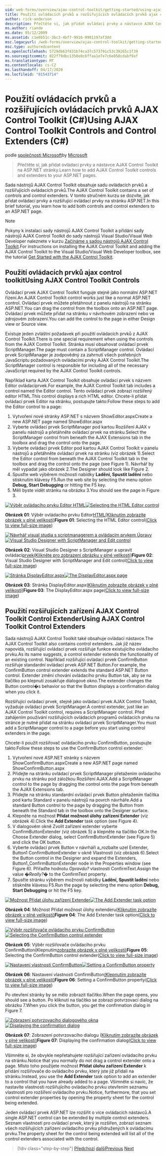 ```yaml
---
uid: web-forms/overview/ajax-control-toolkit/getting-started/using-ajax-control-toolkit-controls-and-control-extenders-cs
title: Použití ovládacích prvků a rozšiřujících ovládacích prvků ajax control toolkit (C#) | Dokumenty společnosti Microsoft
author: rick-anderson
description: Přečtěte si, jak přidat ovládací prvky a nástavce AJAX Control Toolkit na ASP.NET stránky.
ms.author: riande
ms.date: 05/12/2009
ms.assetid: c1e6b51c-3bc3-4bf7-9916-9991197af3dd
msc.legacyurl: /web-forms/overview/ajax-control-toolkit/getting-started/using-ajax-control-toolkit-controls-and-control-extenders-cs
msc.type: authoredcontent
ms.openlocfilehash: 5729db63f831b74ca37c573791c53c39265c1f39
ms.sourcegitcommit: 022f79dbc1350e0c6ffaa1e7e7c6e850cdabf9af
ms.translationtype: MT
ms.contentlocale: cs-CZ
ms.lasthandoff: 04/17/2020
ms.locfileid: "81543714"
---
```

# <a name="using-ajax-control-toolkit-controls-and-control-extenders-c"></a><span data-ttu-id="e4cd6-103">Použití ovládacích prvků a rozšiřujících ovládacích prvků AJAX Control Toolkit (C#)</span><span class="sxs-lookup"><span data-stu-id="e4cd6-103">Using AJAX Control Toolkit Controls and Control Extenders (C#)</span></span>

<span data-ttu-id="e4cd6-104">podle [společnosti Microsoft](https://github.com/microsoft)</span><span class="sxs-lookup"><span data-stu-id="e4cd6-104">by [Microsoft](https://github.com/microsoft)</span></span>

> <span data-ttu-id="e4cd6-105">Přečtěte si, jak přidat ovládací prvky a nástavce AJAX Control Toolkit na ASP.NET stránky.</span><span class="sxs-lookup"><span data-stu-id="e4cd6-105">Learn how to add AJAX Control Toolkit controls and extenders to your ASP.NET pages.</span></span>

<span data-ttu-id="e4cd6-106">Sada nástrojů AJAX Control Toolkit obsahuje sadu ovládacích prvků a rozšiřujících ovládacích prvků.</span><span class="sxs-lookup"><span data-stu-id="e4cd6-106">The AJAX Control Toolkit contains a set of controls and control extenders.</span></span> <span data-ttu-id="e4cd6-107">V tomto stručném kurzu se dozvíte, jak přidat ovládací prvky a rozšiřující ovládací prvky na stránku ASP.NET.</span><span class="sxs-lookup"><span data-stu-id="e4cd6-107">In this brief tutorial, you learn how to add both controls and control extenders to an ASP.NET page.</span></span>

> [!NOTE] 
> 
> <span data-ttu-id="e4cd6-108">Pokyny k instalaci sady nástrojů AJAX Control Toolkit a přidání sady nástrojů AJAX Control Toolkit do sady nástrojů Visual Studio/Visual Web Developer naleznete v kurzu [Začínáme s sadou nástrojů AJAX Control Toolkit](get-started-with-the-ajax-control-toolkit-cs.md).</span><span class="sxs-lookup"><span data-stu-id="e4cd6-108">For instructions on installing the AJAX Control Toolkit and adding the AJAX Control Toolkit to the Visual Studio/Visual Web Developer toolbox, see the tutorial [Get Started with the AJAX Control Toolkit](get-started-with-the-ajax-control-toolkit-cs.md).</span></span>

## <a name="using-ajax-control-toolkit-controls"></a><span data-ttu-id="e4cd6-109">Použití ovládacích prvků ajax control toolkit</span><span class="sxs-lookup"><span data-stu-id="e4cd6-109">Using AJAX Control Toolkit Controls</span></span>

<span data-ttu-id="e4cd6-110">Ovládací prvek AJAX Control Toolkit funguje stejně jako normální ASP.NET řízení.</span><span class="sxs-lookup"><span data-stu-id="e4cd6-110">An AJAX Control Toolkit control works just like a normal ASP.NET control.</span></span> <span data-ttu-id="e4cd6-111">Ovládací prvek můžete přetáhnout z panelu nástrojů na stránku ASP.NET.</span><span class="sxs-lookup"><span data-stu-id="e4cd6-111">You can drag the control from the toolbox onto an ASP.NET page.</span></span> <span data-ttu-id="e4cd6-112">Ovládací prvek můžete přidat na stránku v návrhovém zobrazení nebo ve zdrojovém zobrazení.</span><span class="sxs-lookup"><span data-stu-id="e4cd6-112">You can add the control to the page in either Design view or Source view.</span></span>

<span data-ttu-id="e4cd6-113">Existuje jeden zvláštní požadavek při použití ovládacích prvků z AJAX Control Toolkit.</span><span class="sxs-lookup"><span data-stu-id="e4cd6-113">There is one special requirement when using the controls from the AJAX Control Toolkit.</span></span> <span data-ttu-id="e4cd6-114">Stránka musí obsahovat ovládací prvek ScriptManager.</span><span class="sxs-lookup"><span data-stu-id="e4cd6-114">The page must contain a ScriptManager control.</span></span> <span data-ttu-id="e4cd6-115">Ovládací prvek ScriptManager je zodpovědný za zahrnutí všech potřebných JavaScriptu požadovaných ovládacími prvky AJAX Control Toolkit.</span><span class="sxs-lookup"><span data-stu-id="e4cd6-115">The ScriptManager control is responsible for including all of the necessary JavaScript required by the AJAX Control Toolkit controls.</span></span>

<span data-ttu-id="e4cd6-116">Například karta AJAX Control Toolkit obsahuje ovládací prvek s názvem Editor ovládacíprvek.</span><span class="sxs-lookup"><span data-stu-id="e4cd6-116">For example, the AJAX Control Toolkit tab includes a control named the Editor control.</span></span> <span data-ttu-id="e4cd6-117">Tento ovládací prvek zobrazí rozšířený editor HTML.</span><span class="sxs-lookup"><span data-stu-id="e4cd6-117">This control displays a rich HTML editor.</span></span> <span data-ttu-id="e4cd6-118">Chcete-li přidat ovládací prvek Editor na stránku, postupujte takto:</span><span class="sxs-lookup"><span data-stu-id="e4cd6-118">Follow these steps to add the Editor control to a page:</span></span>

1. <span data-ttu-id="e4cd6-119">Vytvoření nové stránky ASP.NET s názvem ShowEditor.aspx</span><span class="sxs-lookup"><span data-stu-id="e4cd6-119">Create a new ASP.NET page named ShowEditor.aspx</span></span>
2. <span data-ttu-id="e4cd6-120">Vyberte ovládací prvek ScriptManager pod kartou Rozšíření AJAX v panelu nástrojů a přetáhněte ovládací prvek na stránku.</span><span class="sxs-lookup"><span data-stu-id="e4cd6-120">Select the ScriptManager control from beneath the AJAX Extensions tab in the toolbox and drag the control onto the page.</span></span>
3. <span data-ttu-id="e4cd6-121">Vyberte ovládací prvek Editor pod kartou AJAX Control Toolkit v panelu nástrojů a přetáhněte ovládací prvek na stránku (viz obrázek 1).</span><span class="sxs-lookup"><span data-stu-id="e4cd6-121">Select the Editor control from beneath the AJAX Control Toolkit tab in the toolbox and drag the control onto the page (see Figure 1).</span></span> <span data-ttu-id="e4cd6-122">Návrhář by měl vypadat jako obrázek 2.</span><span class="sxs-lookup"><span data-stu-id="e4cd6-122">The Designer should look like Figure 2.</span></span>
4. <span data-ttu-id="e4cd6-123">Spusťte web výběrem možnosti nabídky **Ladění, Spustit ladění** nebo stisknutím klávesy F5.</span><span class="sxs-lookup"><span data-stu-id="e4cd6-123">Run the web site by selecting the menu option **Debug, Start Debugging** or hitting the F5 key.</span></span>
5. <span data-ttu-id="e4cd6-124">Měli byste vidět stránku na obrázku 3.</span><span class="sxs-lookup"><span data-stu-id="e4cd6-124">You should see the page in Figure 3.</span></span>

<span data-ttu-id="e4cd6-125">[![Výběr ovládacího prvku Editor HTML](using-ajax-control-toolkit-controls-and-control-extenders-cs/_static/image1.jpg)](using-ajax-control-toolkit-controls-and-control-extenders-cs/_static/image1.png)</span><span class="sxs-lookup"><span data-stu-id="e4cd6-125">[![Selecting the HTML Editor control](using-ajax-control-toolkit-controls-and-control-extenders-cs/_static/image1.jpg)](using-ajax-control-toolkit-controls-and-control-extenders-cs/_static/image1.png)</span></span>

<span data-ttu-id="e4cd6-126">**Obrázek 01**: Výběr ovládacího prvku Editor[HTML(Kliknutím zobrazíte obrázek v plné velikosti)](using-ajax-control-toolkit-controls-and-control-extenders-cs/_static/image2.png)</span><span class="sxs-lookup"><span data-stu-id="e4cd6-126">**Figure 01**: Selecting the HTML Editor control([Click to view full-size image](using-ajax-control-toolkit-controls-and-control-extenders-cs/_static/image2.png))</span></span>

<span data-ttu-id="e4cd6-127">[![Návrhář visual studia s scriptmanagerem a ovládacím prvkem Úpravy](using-ajax-control-toolkit-controls-and-control-extenders-cs/_static/image2.jpg)](using-ajax-control-toolkit-controls-and-control-extenders-cs/_static/image3.png)</span><span class="sxs-lookup"><span data-stu-id="e4cd6-127">[![Visual Studio Designer with ScriptManager and Edit control](using-ajax-control-toolkit-controls-and-control-extenders-cs/_static/image2.jpg)](using-ajax-control-toolkit-controls-and-control-extenders-cs/_static/image3.png)</span></span>

<span data-ttu-id="e4cd6-128">**Obrázek 02**: Visual Studio Designer s ScriptManager a upravit ovládací[prvek(Klikněte pro zobrazení obrázku v plné velikosti)](using-ajax-control-toolkit-controls-and-control-extenders-cs/_static/image4.png)</span><span class="sxs-lookup"><span data-stu-id="e4cd6-128">**Figure 02**: Visual Studio Designer with ScriptManager and Edit control([Click to view full-size image](using-ajax-control-toolkit-controls-and-control-extenders-cs/_static/image4.png))</span></span>

<span data-ttu-id="e4cd6-129">[![Stránka DisplayEditor.aspx](using-ajax-control-toolkit-controls-and-control-extenders-cs/_static/image3.jpg)](using-ajax-control-toolkit-controls-and-control-extenders-cs/_static/image5.png)</span><span class="sxs-lookup"><span data-stu-id="e4cd6-129">[![The DisplayEditor.aspx page](using-ajax-control-toolkit-controls-and-control-extenders-cs/_static/image3.jpg)](using-ajax-control-toolkit-controls-and-control-extenders-cs/_static/image5.png)</span></span>

<span data-ttu-id="e4cd6-130">**Obrázek 03**: Stránka DisplayEditor.aspx([Kliknutím zobrazíte obrázek v plné velikosti)](using-ajax-control-toolkit-controls-and-control-extenders-cs/_static/image6.png)</span><span class="sxs-lookup"><span data-stu-id="e4cd6-130">**Figure 03**: The DisplayEditor.aspx page([Click to view full-size image](using-ajax-control-toolkit-controls-and-control-extenders-cs/_static/image6.png))</span></span>

## <a name="using-ajax-control-toolkit-control-extenders"></a><span data-ttu-id="e4cd6-131">Použití rozšiřujících zařízení AJAX Control Toolkit Control Extender</span><span class="sxs-lookup"><span data-stu-id="e4cd6-131">Using AJAX Control Toolkit Control Extenders</span></span>

<span data-ttu-id="e4cd6-132">Sada nástrojů AJAX Control Toolkit také obsahuje ovládací nástavce.</span><span class="sxs-lookup"><span data-stu-id="e4cd6-132">The AJAX Control Toolkit also contains control extenders.</span></span> <span data-ttu-id="e4cd6-133">Jak již název napovídá, rozšiřující ovládací prvek rozšiřuje funkce existujícího ovládacího prvku.</span><span class="sxs-lookup"><span data-stu-id="e4cd6-133">As its name suggests, a control extender extends the functionality of an existing control.</span></span> <span data-ttu-id="e4cd6-134">Například rozšiřující ovládací prvek ConfirmButton rozšiřuje standardní ovládací prvek ASP.NET Button.</span><span class="sxs-lookup"><span data-stu-id="e4cd6-134">For example, the ConfirmButton control extender extends the standard ASP.NET Button control.</span></span> <span data-ttu-id="e4cd6-135">Extender změní chování ovládacího prvku Button tak, aby se na tlačítko po klepnutí zosakřuje dialogové okno.</span><span class="sxs-lookup"><span data-stu-id="e4cd6-135">The extender changes the Button control�s behavior so that the Button displays a confirmation dialog when you click it.</span></span>

<span data-ttu-id="e4cd6-136">Rozšiřující ovládací prvek, stejně jako ovládací prvek AJAX Control Toolkit, vyžaduje ovládací prvek ScriptManager.</span><span class="sxs-lookup"><span data-stu-id="e4cd6-136">A control extender, just like an AJAX Control Toolkit control, requires a ScriptManager control.</span></span> <span data-ttu-id="e4cd6-137">Před zahájením používání rozšiřujících ovládacích programů ovládacích prvku na stránce je nutné přidat na stránku ovládací prvek ScriptManager.</span><span class="sxs-lookup"><span data-stu-id="e4cd6-137">You must add a ScriptManager control to a page before you start using control extenders in the page.</span></span>

<span data-ttu-id="e4cd6-138">Chcete-li použít rozšiřovač ovládacího prvku ConfirmButton, postupujte takto:</span><span class="sxs-lookup"><span data-stu-id="e4cd6-138">Follow these steps to use the ConfirmButton control extender:</span></span>

1. <span data-ttu-id="e4cd6-139">Vytvoření nové ASP.NET stránky s názvem ShowConfirmButton.aspx</span><span class="sxs-lookup"><span data-stu-id="e4cd6-139">Create a new ASP.NET page named ShowConfirmButton.aspx</span></span>
2. <span data-ttu-id="e4cd6-140">Přidejte na stránku ovládací prvek ScriptManager přetažením ovládacího prvku na stránku pod záložkou Rozšíření AJAX.</span><span class="sxs-lookup"><span data-stu-id="e4cd6-140">Add a ScriptManager control to the page by dragging the control onto the page from beneath the AJAX Extensions tab.</span></span>
3. <span data-ttu-id="e4cd6-141">Přidejte na stránku standardní ovládací prvek Button přetažením tlačítka pod kartu Standard v panelu nástrojů na povrch návrháře.</span><span class="sxs-lookup"><span data-stu-id="e4cd6-141">Add a standard Button control to the page by dragging the Button from beneath the Standard tab in the toolbox onto the Designer surface.</span></span>
4. <span data-ttu-id="e4cd6-142">Klepněte na možnost **Přidat možnost úlohy zařízení Extender** (viz obrázek 4).</span><span class="sxs-lookup"><span data-stu-id="e4cd6-142">Click the **Add Extender** task option (see Figure 4).</span></span>
5. <span data-ttu-id="e4cd6-143">V dialogovém okně Zvolit zařízení extender vyberte ConfirmButtonExtender (viz obrázek 5) a klepněte na tlačítko OK.</span><span class="sxs-lookup"><span data-stu-id="e4cd6-143">In the Choose Extender dialog, select ConfirmButtonExtender (see Figure 5) and click the OK button.</span></span>
6. <span data-ttu-id="e4cd6-144">Vyberte ovládací prvek Button v návrháři a\_rozbalte uzel Extender, Button1 ConfirmButtonExtender v okně Vlastnosti (viz obrázek 6).</span><span class="sxs-lookup"><span data-stu-id="e4cd6-144">Select the Button control in the Designer and expand the Extenders, Button1\_ConfirmButtonExtender node in the Properties window (see Figure 6).</span></span> <span data-ttu-id="e4cd6-145">Přiřaďte hodnotu *Opravdu?* vlastnosti ConfirmText.</span><span class="sxs-lookup"><span data-stu-id="e4cd6-145">Assign the value *�Really?�* to the ConfirmText property.</span></span>
7. <span data-ttu-id="e4cd6-146">Spusťte stránku výběrem možnosti nabídky **Ladění, Spustit ladění** nebo stiskněte klávesu F5.</span><span class="sxs-lookup"><span data-stu-id="e4cd6-146">Run the page by selecting the menu option **Debug, Start Debugging** or hit the F5 key.</span></span>

<span data-ttu-id="e4cd6-147">[![Možnost Přidat úlohu zařízení Extender](using-ajax-control-toolkit-controls-and-control-extenders-cs/_static/image4.jpg)](using-ajax-control-toolkit-controls-and-control-extenders-cs/_static/image7.png)</span><span class="sxs-lookup"><span data-stu-id="e4cd6-147">[![The Add Extender task option](using-ajax-control-toolkit-controls-and-control-extenders-cs/_static/image4.jpg)](using-ajax-control-toolkit-controls-and-control-extenders-cs/_static/image7.png)</span></span>

<span data-ttu-id="e4cd6-148">**Obrázek 04**: Možnost Přidat možnost úlohy extenderu([Kliknutím zobrazíte obrázek v plné velikosti)](using-ajax-control-toolkit-controls-and-control-extenders-cs/_static/image8.png)</span><span class="sxs-lookup"><span data-stu-id="e4cd6-148">**Figure 04**: The Add Extender task option([Click to view full-size image](using-ajax-control-toolkit-controls-and-control-extenders-cs/_static/image8.png))</span></span>

<span data-ttu-id="e4cd6-149">[![Výběr rozšiřovače ovládacího prvku ConfirmButton](using-ajax-control-toolkit-controls-and-control-extenders-cs/_static/image5.jpg)](using-ajax-control-toolkit-controls-and-control-extenders-cs/_static/image9.png)</span><span class="sxs-lookup"><span data-stu-id="e4cd6-149">[![Selecting the ConfirmButton control extender](using-ajax-control-toolkit-controls-and-control-extenders-cs/_static/image5.jpg)](using-ajax-control-toolkit-controls-and-control-extenders-cs/_static/image9.png)</span></span>

<span data-ttu-id="e4cd6-150">**Obrázek 05**: Výběr rozšiřovače ovládacího prvku ConfirmButton(Klepnutím[zobrazíte obrázek v plné velikosti)](using-ajax-control-toolkit-controls-and-control-extenders-cs/_static/image10.png)</span><span class="sxs-lookup"><span data-stu-id="e4cd6-150">**Figure 05**: Selecting the ConfirmButton control extender([Click to view full-size image](using-ajax-control-toolkit-controls-and-control-extenders-cs/_static/image10.png))</span></span>

<span data-ttu-id="e4cd6-151">[![Nastavení vlastnosti ConfirmButton](using-ajax-control-toolkit-controls-and-control-extenders-cs/_static/image6.jpg)](using-ajax-control-toolkit-controls-and-control-extenders-cs/_static/image11.png)</span><span class="sxs-lookup"><span data-stu-id="e4cd6-151">[![Setting a ConfirmButton property](using-ajax-control-toolkit-controls-and-control-extenders-cs/_static/image6.jpg)](using-ajax-control-toolkit-controls-and-control-extenders-cs/_static/image11.png)</span></span>

<span data-ttu-id="e4cd6-152">**Obrázek 06**: Nastavení vlastnosti ConfirmButton[(Klepnutím zobrazíte obrázek v plné velikosti)](using-ajax-control-toolkit-controls-and-control-extenders-cs/_static/image12.png)</span><span class="sxs-lookup"><span data-stu-id="e4cd6-152">**Figure 06**: Setting a ConfirmButton property([Click to view full-size image](using-ajax-control-toolkit-controls-and-control-extenders-cs/_static/image12.png))</span></span>

<span data-ttu-id="e4cd6-153">Po otevření stránky by se mělo zobrazit tlačítko.</span><span class="sxs-lookup"><span data-stu-id="e4cd6-153">When the page opens, you should see a button.</span></span> <span data-ttu-id="e4cd6-154">Po kliknutí na tlačítko se zobrazí potvrzovací dialog na obrázku 7.</span><span class="sxs-lookup"><span data-stu-id="e4cd6-154">When you click the button, you get the confirmation dialog in Figure 7.</span></span>

<span data-ttu-id="e4cd6-155">[![Zobrazení potvrzovacího dialogového okna](using-ajax-control-toolkit-controls-and-control-extenders-cs/_static/image7.jpg)](using-ajax-control-toolkit-controls-and-control-extenders-cs/_static/image13.png)</span><span class="sxs-lookup"><span data-stu-id="e4cd6-155">[![Displaying the confirmation dialog](using-ajax-control-toolkit-controls-and-control-extenders-cs/_static/image7.jpg)](using-ajax-control-toolkit-controls-and-control-extenders-cs/_static/image13.png)</span></span>

<span data-ttu-id="e4cd6-156">**Obrázek 07**: Zobrazení potvrzovacího dialogu ([Kliknutím zobrazíte obrázek v plné velikosti)](using-ajax-control-toolkit-controls-and-control-extenders-cs/_static/image14.png)</span><span class="sxs-lookup"><span data-stu-id="e4cd6-156">**Figure 07**: Displaying the confirmation dialog([Click to view full-size image](using-ajax-control-toolkit-controls-and-control-extenders-cs/_static/image14.png))</span></span>

<span data-ttu-id="e4cd6-157">Všimněte si, že obvykle nepřetahujete rozšiřující zařízení ovládacího prvku na stránku.</span><span class="sxs-lookup"><span data-stu-id="e4cd6-157">Notice that you normally do not drag a control extender onto a page.</span></span> <span data-ttu-id="e4cd6-158">Místo toho použijete možnost **Přidat úlohu zařízení Extender** k přidání rozšiřovače do ovládacího prvku, který jste již přidali na stránku.</span><span class="sxs-lookup"><span data-stu-id="e4cd6-158">Instead, you use the **Add Extender** task option to add an extender to a control that you have already added to a page.</span></span> <span data-ttu-id="e4cd6-159">Všimněte si navíc, že nastavíte vlastnosti rozšiřujícího ovládacího prvku otevřením seznamu vlastností pro rozšíření ovládacího prvku.</span><span class="sxs-lookup"><span data-stu-id="e4cd6-159">Notice, furthermore, that you set control extender properties by opening the property sheet for the control being extended.</span></span>

<span data-ttu-id="e4cd6-160">Jeden ovládací prvek ASP.NET lze rozšířit o více ovládacích nástavců.</span><span class="sxs-lookup"><span data-stu-id="e4cd6-160">A single ASP.NET control can be extended by multiple control extenders.</span></span> <span data-ttu-id="e4cd6-161">Seznam vlastností pro ovládací prvek, který je rozšířen, zobrazí seznam všech rozšiřujících zařízení ovládacího prvku přidružených k ovládacímu prvku.</span><span class="sxs-lookup"><span data-stu-id="e4cd6-161">The property sheet for the control being extended will list all of the control extenders associated with the control.</span></span>

> [!div class="step-by-step"]
> <span data-ttu-id="e4cd6-162">[Předchozí](get-started-with-the-ajax-control-toolkit-cs.md)
> [další](creating-a-custom-ajax-control-toolkit-control-extender-cs.md)</span><span class="sxs-lookup"><span data-stu-id="e4cd6-162">[Previous](get-started-with-the-ajax-control-toolkit-cs.md)
[Next](creating-a-custom-ajax-control-toolkit-control-extender-cs.md)</span></span>
